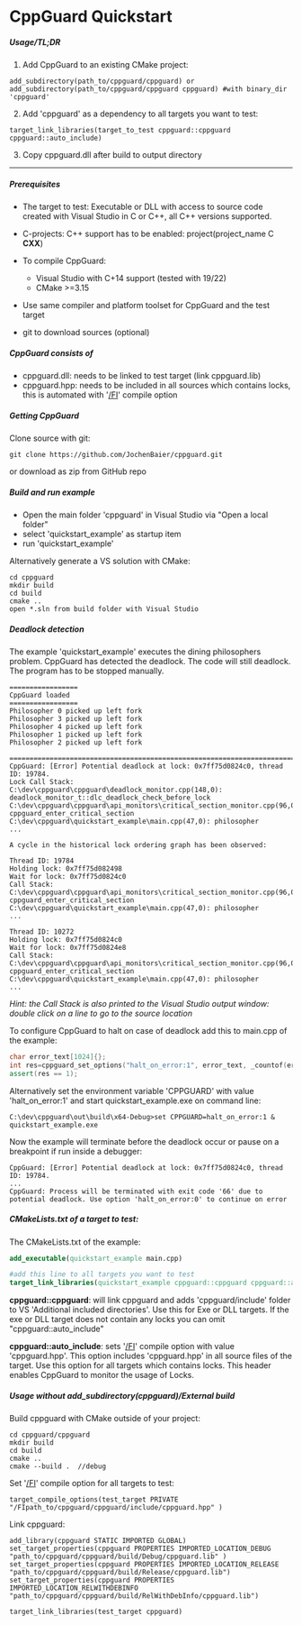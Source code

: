 # CppGuard Quickstart

##### Usage/**TL;DR**

1. Add CppGuard to an existing CMake project:

```
add_subdirectory(path_to/cppguard/cppguard) or
add_subdirectory(path_to/cppguard/cppguard cppguard) #with binary_dir 'cppguard'
```

2. Add 'cppguard' as a dependency to all targets you want to test: 

```
target_link_libraries(target_to_test cppguard::cppguard cppguard::auto_include)
```

3.  Copy cppguard.dll after build to output directory

------

##### Prerequisites

- The target to test: Executable or DLL with access to source code created with Visual Studio in C or C++, all C++ versions supported.
  
- C-projects: C++ support has to be enabled:  project(project_name C **CXX**)
  
- To compile CppGuard: 
  - Visual Studio with C+14  support (tested with 19/22) 
  - CMake >=3.15

- Use same compiler and platform toolset for CppGuard and the test target
- git to download sources (optional)

##### CppGuard consists of

- cppguard.dll: needs to be linked to test target (link cppguard.lib)
- cppguard.hpp: needs to be included in all sources which contains locks, this is automated with '[/FI](https://learn.microsoft.com/en-us/cpp/build/reference/fi-name-forced-include-file?view=msvc-170)' compile option 

##### Getting CppGuard

Clone source with git:

```
git clone https://github.com/JochenBaier/cppguard.git
```

or download as zip from GitHub repo

##### Build and run example

- Open the main folder 'cppguard' in Visual Studio via "Open a local folder"
- select 'quickstart_example' as startup item
- run 'quickstart_example'

Alternatively generate a VS solution with CMake:

```
cd cppguard
mkdir build
cd build
cmake ..
open *.sln from build folder with Visual Studio
```

##### Deadlock detection

The example 'quickstart_example' executes the dining philosophers problem. CppGuard has detected the deadlock. The code will still deadlock. The program has to be stopped manually.

```
=================
CppGuard loaded
=================
Philosopher 0 picked up left fork
Philosopher 3 picked up left fork
Philosopher 4 picked up left fork
Philosopher 1 picked up left fork
Philosopher 2 picked up left fork

==========================================================================================================
CppGuard: [Error] Potential deadlock at lock: 0x7ff75d0824c0, thread ID: 19784.
Lock Call Stack:
C:\dev\cppguard\cppguard\deadlock_monitor.cpp(148,0): deadlock_monitor_t::dlc_deadlock_check_before_lock
C:\dev\cppguard\cppguard\api_monitors\critical_section_monitor.cpp(96,0): cppguard_enter_critical_section
C:\dev\cppguard\quickstart_example\main.cpp(47,0): philosopher
...

A cycle in the historical lock ordering graph has been observed:

Thread ID: 19784
Holding lock: 0x7ff75d082498
Wait for lock: 0x7ff75d0824c0
Call Stack:
C:\dev\cppguard\cppguard\api_monitors\critical_section_monitor.cpp(96,0): cppguard_enter_critical_section
C:\dev\cppguard\quickstart_example\main.cpp(47,0): philosopher
...

Thread ID: 10272
Holding lock: 0x7ff75d0824c0
Wait for lock: 0x7ff75d0824e8
Call Stack:
C:\dev\cppguard\cppguard\api_monitors\critical_section_monitor.cpp(96,0): cppguard_enter_critical_section
C:\dev\cppguard\quickstart_example\main.cpp(47,0): philosopher
...
```

*Hint: the Call Stack is also printed to the Visual Studio output window: double click on a line to go to the source location*

To configure CppGuard to halt on case of deadlock add this to main.cpp of the example:

```c++
char error_text[1024]{};
int res=cppguard_set_options("halt_on_error:1", error_text, _countof(error_text));
assert(res == 1);
```

Alternatively set the environment variable 'CPPGUARD' with value 'halt_on_error:1' and start quickstart_example.exe on command line:

```
C:\dev\cppguard\out\build\x64-Debug>set CPPGUARD=halt_on_error:1 & quickstart_example.exe
```

Now the example will terminate before the deadlock occur or pause on a breakpoint if run inside a debugger:

```
CppGuard: [Error] Potential deadlock at lock: 0x7ff75d0824c0, thread ID: 19784.
...
CppGuard: Process will be terminated with exit code '66' due to potential deadlock. Use option 'halt_on_error:0' to continue on error
```

##### CMakeLists.txt of a target to test:

The CMakeLists.txt of the example:

```cmake
add_executable(quickstart_example main.cpp) 

#add this line to all targets you want to test
target_link_libraries(quickstart_example cppguard::cppguard cppguard::auto_include)
```

**cppguard::cppguard**: will link cppguard and adds 'cppguard/include' folder to VS 'Additional included directories'.
Use this for Exe or DLL targets. If the exe or DLL target does not contain any locks you can omit "cppguard::auto_include"

**cppguard::auto_include**: sets  '[/FI](https://learn.microsoft.com/en-us/cpp/build/reference/fi-name-forced-include-file?view=msvc-170)' compile option with value 'cppguard.hpp'. This option includes 'cppguard.hpp'
in all source files of the target. Use this option for all targets which contains locks. This header enables CppGuard to monitor the usage of Locks.



##### Usage without add_subdirectory(cppguard)/External build

Build cppguard with CMake outside of your project:

```
cd cppguard/cppguard
mkdir build
cd build
cmake ..
cmake --build .  //debug
```

Set '[/FI](https://learn.microsoft.com/en-us/cpp/build/reference/fi-name-forced-include-file?view=msvc-170)'  compile option for all targets to test:

```
target_compile_options(test_target PRIVATE "/FIpath_to/cppguard/cppguard/include/cppguard.hpp" )
```

Link cppguard:

```
add_library(cppguard STATIC IMPORTED GLOBAL)
set_target_properties(cppguard PROPERTIES IMPORTED_LOCATION_DEBUG "path_to/cppguard/cppguard/build/Debug/cppguard.lib" )
set_target_properties(cppguard PROPERTIES IMPORTED_LOCATION_RELEASE "path_to/cppguard/cppguard/build/Release/cppguard.lib")
set_target_properties(cppguard PROPERTIES IMPORTED_LOCATION_RELWITHDEBINFO  "path_to/cppguard/cppguard/build/RelWithDebInfo/cppguard.lib")

target_link_libraries(test_target cppguard)
```
